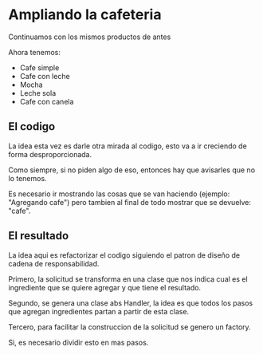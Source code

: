 # Ampliando la cafeteria

Continuamos con los mismos productos de antes

Ahora tenemos:
- Cafe simple
- Cafe con leche
- Mocha
- Leche sola
- Cafe con canela

## El codigo

La idea esta vez es darle otra mirada al codigo, esto va a ir creciendo de forma desproporcionada.

Como siempre, si no piden algo de eso, entonces hay que avisarles que no lo tenemos.

Es necesario ir mostrando las cosas que se van haciendo (ejemplo: "Agregando cafe") pero tambien al final de todo mostrar que se devuelve: "cafe".


## El resultado

La idea aqui es refactorizar el codigo siguiendo el patron de diseño de cadena de responsabilidad.

Primero, la solicitud se transforma en una clase que nos indica cual es el ingrediente que se quiere agregar y que tiene el resultado.

Segundo, se genera una clase abs Handler, la idea es que todos los pasos que agregan ingredientes partan a partir de esta clase.

Tercero, para facilitar la construccion de la solicitud se genero un factory.

Si, es necesario dividir esto en mas pasos.
